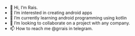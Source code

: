 - 👋 Hi, I’m Rais.
- 👀 I’m interested in creating android apps
- 🌱 I’m currently learning android programming using kotlin
- 💞️ I’m looking to collaborate on a project with any company.
- 📫 How to reach me @grrais in telegram.

<!---
GRRais/GRRais is a ✨ special ✨ repository because its `README.md` (this file) appears on your GitHub profile.
You can click the Preview link to take a look at your changes.
--->
